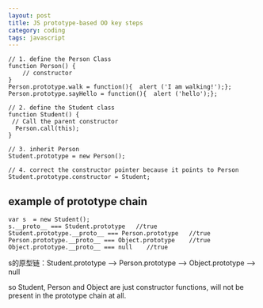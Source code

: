 ```yaml
---
layout: post
title: JS prototype-based OO key steps
category: coding
tags: javascript
---
```


```
// 1. define the Person Class
function Person() {
    // constructor
}
Person.prototype.walk = function(){  alert ('I am walking!');};
Person.prototype.sayHello = function(){  alert ('hello');};

// 2. define the Student class
function Student() {
 // Call the parent constructor
  Person.call(this);
}

// 3. inherit Person
Student.prototype = new Person();

// 4. correct the constructor pointer because it points to Person
Student.prototype.constructor = Student;
```

## example of prototype chain

```
var s  = new Student();
s.__proto__ === Student.prototype   //true
Student.prototype.__proto__ === Person.prototype   //true
Person.prototype.__proto__ === Object.prototype    //true
Object.prototype.__proto__ === null    //true
```

s的原型链：Student.prototype —> Person.prototype —> Object.prototype —> null

so Student, Person and Object are just constructor functions, will not be present in the prototype chain at all.
